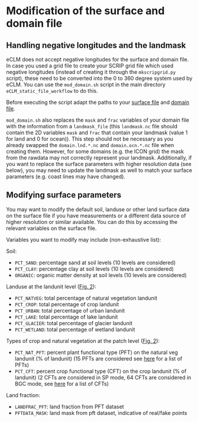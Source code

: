 # Modification of the surface and domain file


## Handling negative longitudes and the landmask

eCLM does not accept negative longitudes for the surface and domain file. In case you used a grid file to create your SCRIP grid file which used negative longitudes (instead of creating it through the `mkscripgrid.py` script), these need to be converted into the 0 to 360 degree system used by eCLM. You can use the `mod_domain.sh` script in the main directory `eCLM_static_file_workflow` to do this.

Before executing the script adapt the paths to your [surface file](https://hpscterrsys.github.io/eCLM/users_guide/4_create_surface_file.html#create-surface-file) and [domain file](https://hpscterrsys.github.io/eCLM/users_guide/case_creation/3_create_domain_file.html#create-domain-file).

`mod_domain.sh` also replaces the `mask` and `frac` variables of your domain file with the information from a `landmask_file` (this `landmask.nc` file should contain the 2D variables `mask` and `frac` that contain your landmask (value 1 for land and 0 for ocean)). This step should not be necessary as you already swapped the `domain.lnd.*.nc` and `domain.ocn.*.nc` file when creating them. However, for some domains (e.g. the ICON grid) the mask from the rawdata may not correctly represent your landmask. Additionally, if you want to replace the surface parameters with higher resolution data (see below), you may need to update the landmask as well to match your surface parameters (e.g. coast lines may have changed).

## Modifying surface parameters

You may want to modify the default soil, landuse or other land surface data on the surface file if you have measurements or a different data source of higher resolution or similar available. 
You can do this by accessing the relevant variables on the surface file. 

Variables you want to modify may include (non-exhaustive list):

Soil:
- `PCT_SAND`: percentage sand at soil levels (10 levels are considered)
- `PCT_CLAY`: percentage clay at soil levels (10 levels are considered)
- `ORGANIC`: organic matter density at soil levels (10 levels are considered)

Landuse at the landunit level ([Fig. 2](https://hpscterrsys.github.io/eCLM/users_guide/introduction_to_eCLM/introduction.html#fig2)): 
- `PCT_NATVEG`: total percentage of natural vegetation landunit
- `PCT_CROP`: total percentage of crop landunit
- `PCT_URBAN`: total percentage of urban landunit
- `PCT_LAKE`: total percentage of lake landunit
- `PCT_GLACIER`: total percentage of glacier landunit
- `PCT_WETLAND`: total percentage of wetland landunit

Types of crop and natural vegetation at the patch level ([Fig. 2](https://hpscterrsys.github.io/eCLM/users_guide/introduction_to_eCLM/introduction.html#fig2)):

- `PCT_NAT_PFT`: percent plant functional type (PFT) on the natural veg landunit (% of landunit) (15 PFTs are considered see <a href="https://escomp.github.io/ctsm-docs/versions/release-clm5.0/html/tech_note/Ecosystem/CLM50_Tech_Note_Ecosystem.html#vegetation-composition" target="_blank">here</a> for a list of PFTs)
- `PCT_CFT`: percent crop functional type (CFT) on the crop landunit (% of landunit) (2 CFTs are considered in SP mode, 64 CFTs are considered in BGC mode, see <a href="https://escomp.github.io/ctsm-docs/versions/release-clm5.0/html/tech_note/Crop_Irrigation/CLM50_Tech_Note_Crop_Irrigation.html#crop-plant-functional-types" target="_blank">here</a> for a list of CFTs)

Land fraction:
- `LANDFRAC_PFT`: land fraction from PFT dataset
- `PFTDATA_MASK`: land mask from pft dataset, indicative of real/fake points
